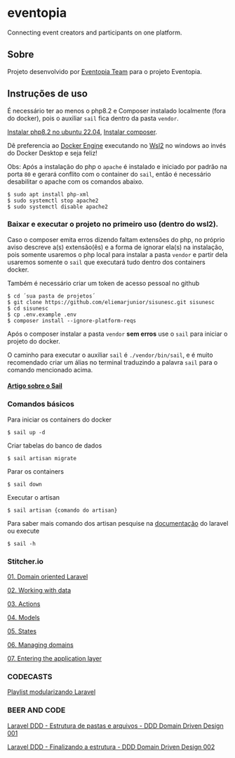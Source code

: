 # eventopia
Connecting event creators and participants on one platform.

## Sobre
Projeto desenvolvido por <a href="https://levsistemas.com.br/" target="_blank">Eventopia Team</a> para o projeto Eventopia.

## Instruções de uso

É necessário ter ao menos o php8.2 e Composer instalado localmente (fora do docker), 
pois o auxiliar `sail` fica dentro da pasta `vendor`.

<a href="https://techvblogs.com/blog/install-php-8-2-ubuntu-22-04" target="_blank">Instalar php8.2 no ubuntu 22.04</a>,
<a href="https://getcomposer.org/doc/00-intro.md#installation-linux-unix-macos" target="_blank">Instalar composer</a>.

Dê preferencia ao <a href="https://docs.docker.com/engine/install/ubuntu/" target="_blank">Docker Engine</a> executando 
no <a href="https://learn.microsoft.com/pt-br/windows/wsl/install" target="_blank">Wsl2</a> no windows ao 
invés do Docker Desktop e seja feliz!


Obs: Após a instalação do php o `apache` é instalado e iniciado por padrão na porta `80` e gerará conflito 
com o container do `sail`, então é necessário desabilitar o apache com os comandos abaixo.

````
$ sudo apt install php-xml
$ sudo systemctl stop apache2
$ sudo systemctl disable apache2
````


### Baixar e executar o projeto no primeiro uso (dentro do wsl2).

Caso o composer emita erros dizendo faltam extensões do php, 
no próprio aviso descreve a(s) extensão(ẽs) e a forma de ignorar ela(s) na instalação, pois somente usaremos o 
php local para instalar a pasta `vendor` e partir dela usaremos somente o `sail` que executará tudo dentro 
dos containers docker.

Também é necessário criar um token de acesso pessoal no github

````
$ cd ´sua pasta de projetos´
$ git clone https://github.com/eliemarjunior/sisunesc.git sisunesc
$ cd sisunesc
$ cp .env.example .env
$ composer install --ignore-platform-reqs
````

Após o composer instalar a pasta `vendor` **sem erros** use o `sail` para iniciar o projeto do docker.

O caminho para executar o auxiliar `sail` é `./vendor/bin/sail`, e é muito recomendado criar um álias no terminal
traduzindo a palavra `sail` para o comando mencionado acima.

#### <a href="https://br.atsit.in/archives/37429" >Artigo sobre o Sail</a>

### Comandos básicos

Para iniciar os containers do docker
````
$ sail up -d
````

Criar tabelas do banco de dados
```
$ sail artisan migrate
```

Parar os containers
````
$ sail down
````

Executar o artisan 
````
$ sail artisan {comando do artisan}
````

Para saber mais comando dos artisan pesquise na <a href="https://laravel.com/docs/" target="_blank">documentação</a> do laravel ou execute
````
$ sail -h
````

### Stitcher.io

<a href="https://stitcher.io/blog/laravel-beyond-crud-01-domain-oriented-laravel" target="_blank">01. Domain oriented Laravel</a>

<a href="https://stitcher.io/blog/laravel-beyond-crud-02-working-with-data" target="_blank">02. Working with data</a>

<a href="https://stitcher.io/blog/laravel-beyond-crud-03-actions" target="_blank">03. Actions</a>

<a href="https://stitcher.io/blog/laravel-beyond-crud-04-models" target="_blank">04. Models</a>

<a href="https://stitcher.io/blog/laravel-beyond-crud-05-states" target="_blank">05. States</a>

<a href="https://stitcher.io/blog/laravel-beyond-crud-06-managing-domains" target="_blank">06. Managing domains</a>

<a href="https://stitcher.io/blog/laravel-beyond-crud-07-entering-the-application-layer" target="_blank">07. Entering the application layer</a>

### CODECASTS

<a href="https://www.youtube.com/watch?v=bKhLhkAe28k&list=PLy5T05I_eQYOhdPaE1lO512Bhaqh-RkdV&pp=iAQB" target="_blank">Playlist modularizando Laravel</a>

### BEER AND CODE

<a href="https://www.youtube.com/watch?v=t_KByV1pwgs" target="_blank">Laravel DDD - Estrutura de pastas e arquivos - DDD Domain Driven Design 001</a>

<a href="https://www.youtube.com/watch?v=XG9Y9VFvKag" target="_blank">Laravel DDD - Finalizando a estrutura - DDD Domain Driven Design 002</a>

